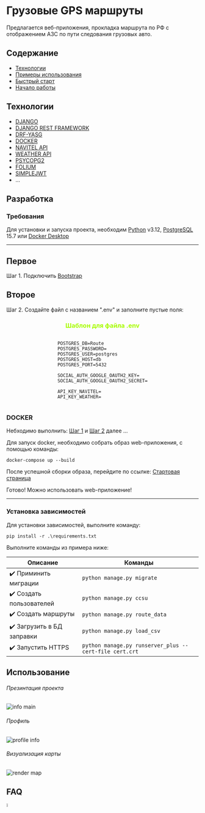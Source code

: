 # Грузовые GPS маршруты

Предлагается веб-приложения, прокладка маршрута по РФ с отображением АЗС по пути следования грузовых авто.

## Содержание

- [Технологии](#технологии)
- [Примеры использования](#использование)
- [Быстрый старт](#docker)
- [Начало работы](#разработка)

## Технологии

- [DJANGO](https://www.djangoproject.com/)
- [DJANGO REST FRAMEWORK](https://www.django-rest-framework.org/)
- [DRF-YASG](https://drf-yasg.readthedocs.io/en/stable/readme.html)
- [DOCKER](https://docs.docker.com/engine/install/)
- [NAVITEL API](https://навител.рф/ru/apinavitelmaps/api)
- [WEATHER API](https://www.weatherapi.com/docs/#)
- [PSYCOPG2](https://www.psycopg.org/)
- [FOLIUM](https://python-visualization.github.io/folium/latest/)
- [SIMPLEJWT](https://github.com/jazzband/djangorestframework-simplejwt)
- ...

## Разработка

### Требования

Для установки и запуска проекта, необходим [Python](https://www.python.org/downloads/)
v3.12, [PostgreSQL](https://www.postgresql.org/download/windows/) 15.7
или [Docker Desktop](https://docs.docker.com/engine/install/)
<hr>

## Первое

Шаг 1. Подключить [Bootstrap](https://getbootstrap.com/docs/5.0/getting-started/download/)

## Второе

Шаг 2. Создайте файл с названием ".env" и заполните пустые поля:

<H3 style="text-align: center; color:#A7FC00;">Шаблон для файла .env </H3>
<div style="display: flex; justify-content: center;">

```dotenv
POSTGRES_DB=Route
POSTGRES_PASSWORD=
POSTGRES_USER=postgres
POSTGRES_HOST=db
POSTGRES_PORT=5432

SOCIAL_AUTH_GOOGLE_OAUTH2_KEY=
SOCIAL_AUTH_GOOGLE_OAUTH2_SECRET=

API_KEY_NAVITEL=
API_KEY_WEATHER=
```

</div>

### DOCKER

Небходимо выполнить: [Шаг 1](#первое) и [Шаг 2](#второе) далее ...

Для запуск docker, необходимо собрать образ web-приложения, с помощью команды:

```commandline
docker-compose up --build
```

После успешной сборки образа, перейдите по ссылке: [Стартовая страница](https://mysite.com:8000/)

Готово! Можно использовать web-приложение!
<hr>

### Установка зависимостей

Для установки зависимостей, выполните команду:

```pip install -r .\requirements.txt ```

Выполните команды из примера ниже:
<br>

| Описание                   | Команды                                                    |
|----------------------------|------------------------------------------------------------|
| ✔️ Приминить миграции      | ```python manage.py migrate```                             |
| ✔️ Создать пользователей   | ```python manage.py ccsu```                                |
| ✔️ Создать маршруты        | ```python manage.py route_data```                          |
| ✔️ Загрузить в БД заправки | ```python manage.py load_csv```                            |
| ✔️ Запустить HTTPS         | ```python manage.py runserver_plus --cert-file cert.crt``` |

## Использование

<H6>Презинтация проекта </H6>

![info main](static/info/main_info.gif)

<H6>Профиль </H6>

![profile info](static/info/profile_info.gif)

<H6>Визуализация карты </H6>

![render map](static/info/render_map.gif)

## FAQ

<a href="https://t.me/Illustrator_v">
    <img src="static/info/telegram_logo.png" alt="Telegram Icon" style="width:5%">
</a>
